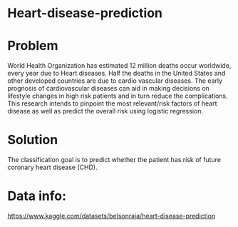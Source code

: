 # Heart-disease-prediction

# Problem
World Health Organization has estimated 12 million deaths occur worldwide, every year due to Heart diseases. Half the deaths in the United States and other developed countries are due to cardio vascular diseases. The early prognosis of cardiovascular diseases can aid in making decisions on lifestyle changes in high risk patients and in turn reduce the complications. This research intends to pinpoint the most relevant/risk factors of heart disease as well as predict the overall risk using logistic regression.
# Solution
The classification goal is to predict whether the patient has risk of future coronary heart disease (CHD).

# Data info:

https://www.kaggle.com/datasets/belsonraja/heart-disease-prediction
